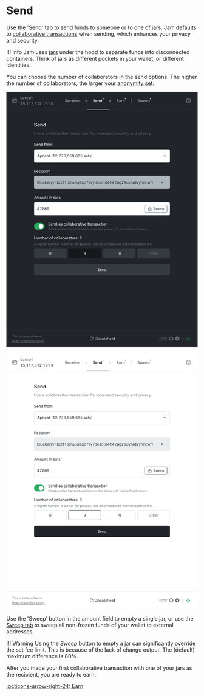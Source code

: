 # Send

Use the 'Send' tab to send funds to someone or to one of jars. Jam defaults to
[collaborative transactions][ct] when sending, which enhances your privacy and
security.

!!! info
    Jam uses [jars][jars] under the hood to separate funds into disconnected
    containers. Think of jars as different pockets in your wallet, or different
    identities.

[ct]: /glossary/#collaborative-transaction
[jars]: /glossary/#jar

You can choose the number of collaborators in the send options. The higher the
number of collaborators, the larger your [anonymity set][anonset].

[anonset]: /glossary/#anonymity-set

![](../assets/interface/send.png#only-dark)

![](../assets/interface/send-light.png#only-light)

Use the 'Sweep' button in the amount field to empty a single jar, or use the
[Sweep tab][sweep] to sweep all non-frozen funds of your wallet to external
addresses.

!!! Warning
    Using the _Sweep_ button to empty a jar can significantly override the set fee limit.
    This is because of the lack of change output.
    The (default) maximum difference is 80%.

After you made your first collaborative transaction with one of your jars as the
recipient, you are ready to earn.

[:octicons-arrow-right-24: Earn][earn]

[earn]: 03-earn.md
[sweep]: 04-sweep.md

